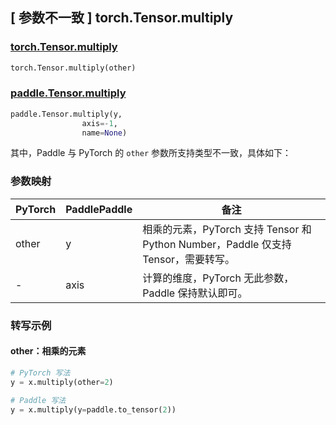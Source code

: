 ## [ 参数不一致 ] torch.Tensor.multiply

### [torch.Tensor.multiply](https://pytorch.org/docs/stable/generated/torch.Tensor.multiply.html)

```python
torch.Tensor.multiply(other)
```

### [paddle.Tensor.multiply](https://www.paddlepaddle.org.cn/documentation/docs/zh/api/paddle/Tensor_cn.html#multiply-y-axis-1-name-none)

```python
paddle.Tensor.multiply(y,
                axis=-1,
                name=None)
```

其中，Paddle 与 PyTorch 的 `other` 参数所支持类型不一致，具体如下：

### 参数映射
| PyTorch       | PaddlePaddle | 备注                                             |
| ------------- | ------------ | ----------------------------------------------- |
| other         | y            | 相乘的元素，PyTorch 支持 Tensor 和 Python Number，Paddle 仅支持 Tensor，需要转写。                       |
| -             | axis         | 计算的维度，PyTorch 无此参数， Paddle 保持默认即可。|

### 转写示例
#### other：相乘的元素
```python
# PyTorch 写法
y = x.multiply(other=2)

# Paddle 写法
y = x.multiply(y=paddle.to_tensor(2))
```
